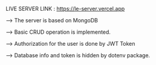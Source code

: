 LIVE SERVER LINK : https://le-server.vercel.app </br>

--> The server is based on MongoDB</br>

--> Basic CRUD operation is implemented.</br>

--> Authorization for the user is done by JWT Token</br>

--> Database info and token is hidden by dotenv package.
